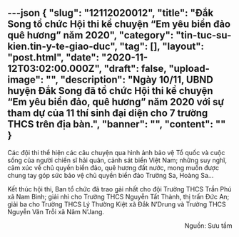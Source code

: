 ---json
{
    "slug": "12112020012",
    "title": "Ðắk Song tổ chức Hội thi kể chuyện “Em yêu biển đảo quê hương” năm 2020",
    "category": "tin-tuc-su-kien.tin-y-te-giao-duc",
    "tag": [],
    "layout": "post.html",
    "date": "2020-11-12T03:02:00.000Z",
    "draft": false,
    "upload-image": "",
    "description": "Ngày 10/11, UBND huyện Đắk Song đã tổ chức Hội thi kể chuyện “Em yêu biển đảo, quê hương” năm 2020 với sự tham dự của 11 thí sinh đại diện cho 7 trường THCS trên địa bàn.",
    "banner": "",
    "__content__": ""
}
---
<p>C&aacute;c đội thi thể hiện c&aacute;c c&acirc;u chuyện qua h&igrave;nh ảnh bảo vệ Tổ quốc v&agrave; cuộc sống của người chiến sĩ hải qu&acirc;n, cảnh s&aacute;t biển Việt Nam; những suy nghĩ, cảm x&uacute;c về chủ quyền biển đảo, qu&ecirc; hương đất nước, mong muốn được chung tay g&oacute;p sức bảo vệ chủ quyền biển đảo Trường Sa, Ho&agrave;ng Sa&hellip;</p>

<p>Kết th&uacute;c hội thi, Ban tổ chức đ&atilde; trao gải nhất cho đội Trường THCS Trần Ph&uacute; x&atilde; Nam B&igrave;nh; giải nh&igrave; cho Trường THCS Nguyễn Tất Th&agrave;nh, thị trấn Đức An; giải ba cho Trường THCS L&yacute; Thường Kiệt x&atilde; Đắk N&rsquo;Drung v&agrave; Trường THCS&nbsp; Nguyễn Văn Trỗi x&atilde; N&acirc;m N&rsquo;Jang.</p>

<p style="text-align:right">Nguồn:&nbsp;Sưu tầm</p>
